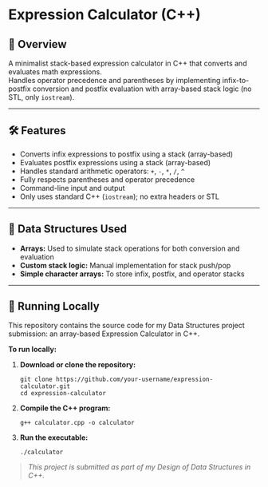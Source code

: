 # Expression Calculator (C++)

## 📌 Overview

A minimalist stack-based expression calculator in C++ that converts and evaluates math expressions.  
Handles operator precedence and parentheses by implementing infix-to-postfix conversion and postfix evaluation with array-based stack logic (no STL, only `iostream`).

---

## 🛠 Features

- Converts infix expressions to postfix using a stack (array-based)
- Evaluates postfix expressions using a stack (array-based)
- Handles standard arithmetic operators: `+`, `-`, `*`, `/`, `^`
- Fully respects parentheses and operator precedence
- Command-line input and output
- Only uses standard C++ (`iostream`); no extra headers or STL

---

## 📂 Data Structures Used

- **Arrays:** Used to simulate stack operations for both conversion and evaluation
- **Custom stack logic:** Manual implementation for stack push/pop
- **Simple character arrays:** To store infix, postfix, and operator stacks

---

## 🚀 Running Locally

This repository contains the source code for my Data Structures project submission: an array-based Expression Calculator in C++.

**To run locally:**

1. **Download or clone the repository:**
    ```
    git clone https://github.com/your-username/expression-calculator.git
    cd expression-calculator
    ```

2. **Compile the C++ program:**
    ```
    g++ calculator.cpp -o calculator
    ```

3. **Run the executable:**
    ```
    ./calculator
    ```

> _This project is submitted as part of my Design of Data Structures in C++._

